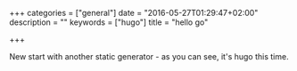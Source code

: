 +++
categories = ["general"]
date = "2016-05-27T01:29:47+02:00"
description = ""
keywords = ["hugo"]
title = "hello go"

+++

New start with another static generator - as you can see, it's hugo this time.
